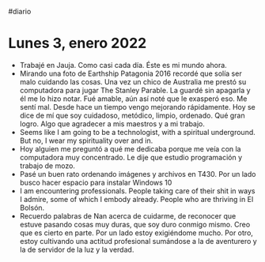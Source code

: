 #diario 
# Lunes 3, enero 2022
- Trabajé en Jauja. Como casi cada día. Éste es mi mundo ahora.
- Mirando una foto de Earthship Patagonia 2016 recordé que solía ser malo cuidando las cosas. Una vez un chico de Australia me prestó su computadora para jugar The Stanley Parable. La guardé sin apagarla y él me lo hizo notar. Fué amable, aún así noté que le exasperó eso. Me sentí mal. Desde hace un tiempo vengo mejorando rápidamente. Hoy se dice de mí que soy cuidadoso, metódico, limpio, ordenado. Qué gran logro. Algo que agradecer a mis maestros y a mi trabajo.
- Seems like I am going to be a technologist, with a spiritual underground. But no, I wear my spirituality over and in.
- Hoy alguien me preguntó a qué me dedicaba porque me veía con la computadora muy concentrado. Le dije que estudio programación y trabajo de mozo.
- Pasé un buen rato ordenando imágenes y archivos en T430. Por un lado busco hacer espacio para instalar Windows 10
- I am encountering professionals. People taking care of their shit in ways I admire, some of which I embody already. People who are thriving in El Bolsón.
- Recuerdo palabras de Nan acerca de cuidarme, de reconocer que estuve pasando cosas muy duras, que soy duro conmigo mismo. Creo que es cierto en parte. Por un lado estoy exigiéndome mucho. Por otro, estoy cultivando una actitud profesional sumándose a la de aventurero y la de servidor de la luz y la verdad.